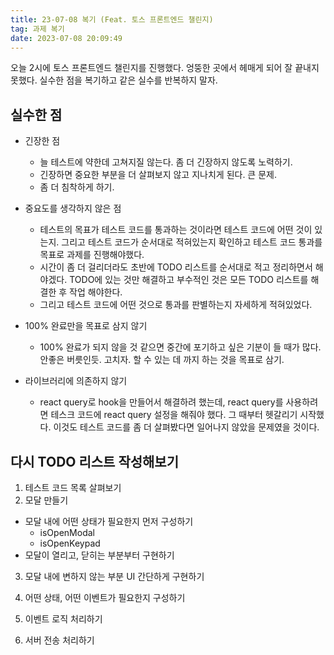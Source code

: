 ```yaml
---
title: 23-07-08 복기 (Feat. 토스 프론트엔드 챌린지)
tag: 과제 복기
date: 2023-07-08 20:09:49
---
```


오늘 2시에 토스 프론트엔드 챌린지를 진행했다. 엉뚱한 곳에서 헤매게 되어 잘 끝내지 못했다. 실수한 점을 복기하고 같은 실수를 반복하지 말자.

## 실수한 점

- 긴장한 점
  - 늘 테스트에 약한데 고쳐지질 않는다. 좀 더 긴장하지 않도록 노력하기.
  - 긴장하면 중요한 부분을 더 살펴보지 않고 지나치게 된다. 큰 문제.
  - 좀 더 침착하게 하기.
- 중요도를 생각하지 않은 점
  - 테스트의 목표가 테스트 코드를 통과하는 것이라면 테스트 코드에 어떤 것이 있는지. 그리고 테스트 코드가 순서대로 적혀있는지 확인하고 테스트 코드 통과를 목표로 과제를 진행해야했다.
  - 시간이 좀 더 걸리더라도 초반에 TODO 리스트를 순서대로 적고 정리하면서 해야겠다. TODO에 있는 것만 해결하고 부수적인 것은 모든 TODO 리스트를 해결한 후 작업 해야한다.
  - 그리고 테스트 코드에 어떤 것으로 통과를 판별하는지 자세하게 적혀있었다.
- 100% 완료만을 목표로 삼지 않기

  - 100% 완료가 되지 않을 것 같으면 중간에 포기하고 싶은 기분이 들 때가 많다. 안좋은 버릇인듯. 고치자. 할 수 있는 데 까지 하는 것을 목표로 삼기.

- 라이브러리에 의존하지 않기

  - react query로 hook을 만들어서 해결하려 했는데, react query를 사용하려면 테스크 코드에 react query 설정을 해줘야 했다. 그 때부터 헷갈리기 시작했다. 이것도 테스트 코드를 좀 더 살펴봤다면 일어나지 않았을 문제였을 것이다.

## 다시 TODO 리스트 작성해보기

1. 테스트 코드 목록 살펴보기
2. 모달 만들기

- 모달 내에 어떤 상태가 필요한지 먼저 구성하기
  - isOpenModal
  - isOpenKeypad
- 모달이 열리고, 닫히는 부분부터 구현하기

3. 모달 내에 변하지 않는 부분 UI 간단하게 구현하기

4. 어떤 상태, 어떤 이벤트가 필요한지 구성하기
5. 이벤트 로직 처리하기
6. 서버 전송 처리하기
